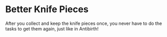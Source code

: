 # Better Knife Pieces

After you collect and keep the knife pieces once, you never have to do the tasks to get them again, just like in Antibirth!
